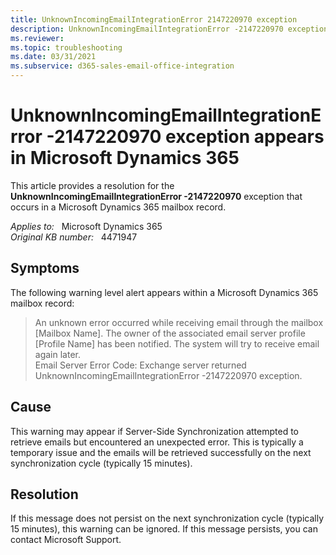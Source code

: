 ```yaml
---
title: UnknownIncomingEmailIntegrationError 2147220970 exception
description: UnknownIncomingEmailIntegrationError -2147220970 exception occurs in Microsoft Dynamics 365. Provides a resolution.
ms.reviewer: 
ms.topic: troubleshooting
ms.date: 03/31/2021
ms.subservice: d365-sales-email-office-integration
---
```

# UnknownIncomingEmailIntegrationError -2147220970 exception appears in Microsoft Dynamics 365

This article provides a resolution for the **UnknownIncomingEmailIntegrationError -2147220970** exception that occurs in a Microsoft Dynamics 365 mailbox record.

_Applies to:_ &nbsp; Microsoft Dynamics 365  
_Original KB number:_ &nbsp; 4471947

## Symptoms

The following warning level alert appears within a Microsoft Dynamics 365 mailbox record:

> An unknown error occurred while receiving email through the mailbox [Mailbox Name]. The owner of the associated email server profile [Profile Name] has been notified. The system will try to receive email again later.  
Email Server Error Code: Exchange server returned UnknownIncomingEmailIntegrationError -2147220970 exception.

## Cause

This warning may appear if Server-Side Synchronization attempted to retrieve emails but encountered an unexpected error. This is typically a temporary issue and the emails will be retrieved successfully on the next synchronization cycle (typically 15 minutes).

## Resolution

If this message does not persist on the next synchronization cycle (typically 15 minutes), this warning can be ignored. If this message persists, you can contact Microsoft Support.
